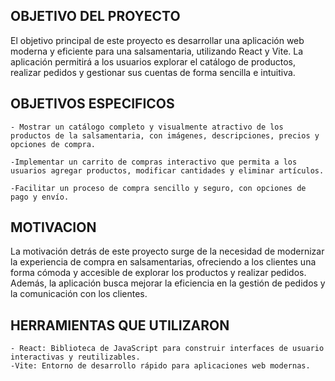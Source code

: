 ## OBJETIVO DEL PROYECTO

El objetivo principal de este proyecto es desarrollar una aplicación web moderna y eficiente para una salsamentaria, utilizando React y Vite. 
La aplicación permitirá a los usuarios explorar el catálogo de productos, realizar pedidos y gestionar sus cuentas de forma sencilla e intuitiva.

## OBJETIVOS ESPECIFICOS

    - Mostrar un catálogo completo y visualmente atractivo de los productos de la salsamentaria, con imágenes, descripciones, precios y opciones de compra.

    -Implementar un carrito de compras interactivo que permita a los usuarios agregar productos, modificar cantidades y eliminar artículos.

    -Facilitar un proceso de compra sencillo y seguro, con opciones de pago y envío.


##  MOTIVACION 

La motivación detrás de este proyecto surge de la necesidad de modernizar la experiencia de compra en salsamentarias, 
ofreciendo a los clientes una forma cómoda y accesible de explorar los productos y realizar pedidos. 
Además, la aplicación busca mejorar la eficiencia en la gestión de pedidos y la comunicación con los clientes.



## HERRAMIENTAS QUE UTILIZARON

    - React: Biblioteca de JavaScript para construir interfaces de usuario interactivas y reutilizables.
    -Vite: Entorno de desarrollo rápido para aplicaciones web modernas.


